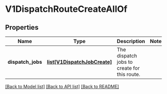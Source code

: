 # V1DispatchRouteCreateAllOf

## Properties
Name | Type | Description | Notes
------------ | ------------- | ------------- | -------------
**dispatch_jobs** | [**list[V1DispatchJobCreate]**](V1DispatchJobCreate.md) | The dispatch jobs to create for this route. | 

[[Back to Model list]](../README.md#documentation-for-models) [[Back to API list]](../README.md#documentation-for-api-endpoints) [[Back to README]](../README.md)


